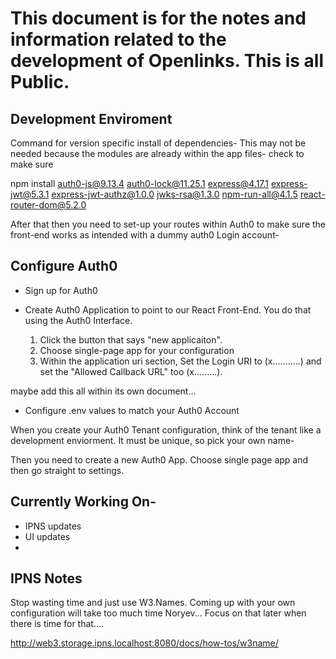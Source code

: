 # This document is for the notes and information related to the development of Openlinks. This is all Public.

## Development Enviroment

Command for version specific install of dependencies- This may not be needed because the modules are already within the app files- check to make sure

npm install auth0-js@9.13.4 auth0-lock@11.25.1 express@4.17.1 express-jwt@5.3.1 express-jwt-authz@1.0.0 jwks-rsa@1.3.0 npm-run-all@4.1.5 react-router-dom@5.2.0

After that then you need to set-up your routes within Auth0 to make sure the front-end works as intended with a dummy auth0 Login account- 

## Configure Auth0

- Sign up for Auth0

- Create Auth0 Application to point to our React Front-End. You do that using the Auth0 Interface. 

  1.  Click the button that says "new applicaiton".
  2.  Choose single-page app for your configuration
  3.  Within the application uri section, Set the Login URI to (x...........) and set the "Allowed Callback URL" too (x.........).

maybe add this all within its own document... 

- Configure .env values to match your Auth0 Account

When you create your Auth0 Tenant configuration, think of the tenant like a development enviorment. It must be unique, so pick your own name- 

Then you need to create a new Auth0 App. Choose single page app and then go straight to settings. 

## Currently Working On- 

- IPNS updates
- UI updates
- 






## IPNS Notes

Stop wasting time and just use W3.Names. Coming up with your own configuration will take too much time Noryev... Focus on that later when there is time for that.... 

http://web3.storage.ipns.localhost:8080/docs/how-tos/w3name/
